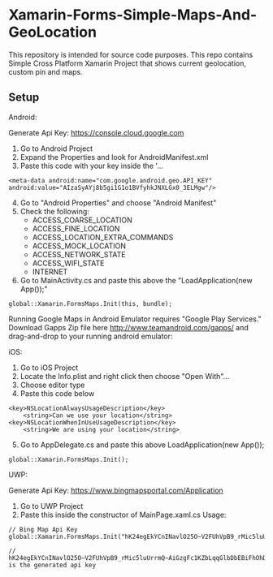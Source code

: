 # Xamarin-Forms-Simple-Maps-And-GeoLocation

This repository is intended for source code purposes. This repo contains Simple Cross Platform Xamarin Project that shows current geolocation, custom pin and maps. 

## Setup
Android:

Generate Api Key: https://console.cloud.google.com
1. Go to Android Project
2. Expand the Properties and look for AndroidManifest.xml
3. Paste this code with your key inside the '<application android:label="ProjectName.Android">...</application>
```
<meta-data android:name="com.google.android.geo.API_KEY" android:value="AIzaSyAYj8b5gi1G1o1BVfyhkJNXLGx0_3ELMgw"/>
```
4. Go to "Android Properties" and choose "Android Manifest"
5. Check the following:
    - ACCESS_COARSE_LOCATION
    - ACCESS_FINE_LOCATION
    - ACCESS_LOCATION_EXTRA_COMMANDS
    - ACCESS_MOCK_LOCATION
    - ACCESS_NETWORK_STATE
    - ACCESS_WIFI_STATE
    - INTERNET
6. Go to MainActivity.cs and paste this above the "LoadApplication(new App());"
```
global::Xamarin.FormsMaps.Init(this, bundle);
```

Running Google Maps in Android Emulator requires "Google Play Services." Download Gapps Zip file here http://www.teamandroid.com/gapps/ and drag-and-drop to your running android emulator: 

iOS:
1. Go to iOS Project
2. Locate the Info.plist and right click then choose "Open With"...
3. Choose editor type
4. Paste this code below <dict>
```
<key>NSLocationAlwaysUsageDescription</key>
    <string>Can we use your location</string>
<key>NSLocationWhenInUseUsageDescription</key>
    <string>We are using your location</string>
```
5. Go to AppDelegate.cs and paste this above LoadApplication(new App());
```
global::Xamarin.FormsMaps.Init();  
```
UWP:

Generate Api Key: https://www.bingmapsportal.com/Application
1. Go to UWP Project
2. Paste this inside the constructor of MainPage.xaml.cs
Usage:
```
// Bing Map Api Key
global::Xamarin.FormsMaps.Init("hK24egEkYCnINavlO25O~V2FUhVpB9_rMic5luUrrmQ~AiGzgFc1KZbLqqGlbDbEBiFhOhDoPbpKJsQZdfbG3AeHA1Au7LFhtBVri6lSmyWL");

// hK24egEkYCnINavlO25O~V2FUhVpB9_rMic5luUrrmQ~AiGzgFc1KZbLqqGlbDbEBiFhOhDoPbpKJsQZdfbG3AeHA1Au7LFhtBVri6lSmyWL is the generated api key
```

